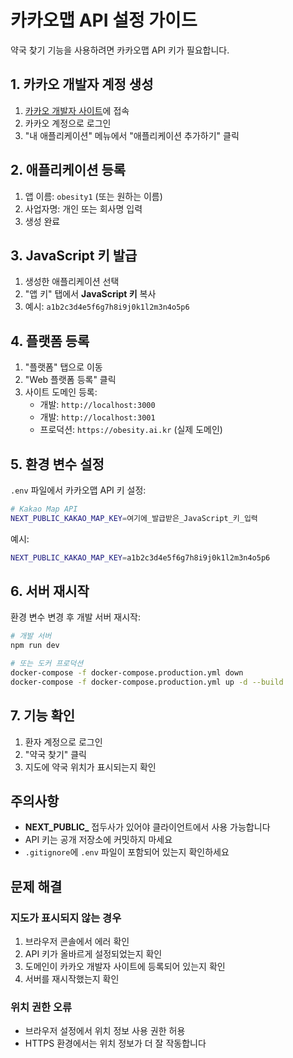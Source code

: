 # 카카오맵 API 설정 가이드

약국 찾기 기능을 사용하려면 카카오맵 API 키가 필요합니다.

## 1. 카카오 개발자 계정 생성

1. [카카오 개발자 사이트](https://developers.kakao.com/)에 접속
2. 카카오 계정으로 로그인
3. "내 애플리케이션" 메뉴에서 "애플리케이션 추가하기" 클릭

## 2. 애플리케이션 등록

1. 앱 이름: `obesity1` (또는 원하는 이름)
2. 사업자명: 개인 또는 회사명 입력
3. 생성 완료

## 3. JavaScript 키 발급

1. 생성한 애플리케이션 선택
2. "앱 키" 탭에서 **JavaScript 키** 복사
3. 예시: `a1b2c3d4e5f6g7h8i9j0k1l2m3n4o5p6`

## 4. 플랫폼 등록

1. "플랫폼" 탭으로 이동
2. "Web 플랫폼 등록" 클릭
3. 사이트 도메인 등록:
   - 개발: `http://localhost:3000`
   - 개발: `http://localhost:3001`
   - 프로덕션: `https://obesity.ai.kr` (실제 도메인)

## 5. 환경 변수 설정

`.env` 파일에서 카카오맵 API 키 설정:

```bash
# Kakao Map API
NEXT_PUBLIC_KAKAO_MAP_KEY=여기에_발급받은_JavaScript_키_입력
```

예시:
```bash
NEXT_PUBLIC_KAKAO_MAP_KEY=a1b2c3d4e5f6g7h8i9j0k1l2m3n4o5p6
```

## 6. 서버 재시작

환경 변수 변경 후 개발 서버 재시작:

```bash
# 개발 서버
npm run dev

# 또는 도커 프로덕션
docker-compose -f docker-compose.production.yml down
docker-compose -f docker-compose.production.yml up -d --build
```

## 7. 기능 확인

1. 환자 계정으로 로그인
2. "약국 찾기" 클릭
3. 지도에 약국 위치가 표시되는지 확인

## 주의사항

- **NEXT_PUBLIC_** 접두사가 있어야 클라이언트에서 사용 가능합니다
- API 키는 공개 저장소에 커밋하지 마세요
- `.gitignore`에 `.env` 파일이 포함되어 있는지 확인하세요

## 문제 해결

### 지도가 표시되지 않는 경우

1. 브라우저 콘솔에서 에러 확인
2. API 키가 올바르게 설정되었는지 확인
3. 도메인이 카카오 개발자 사이트에 등록되어 있는지 확인
4. 서버를 재시작했는지 확인

### 위치 권한 오류

- 브라우저 설정에서 위치 정보 사용 권한 허용
- HTTPS 환경에서는 위치 정보가 더 잘 작동합니다
